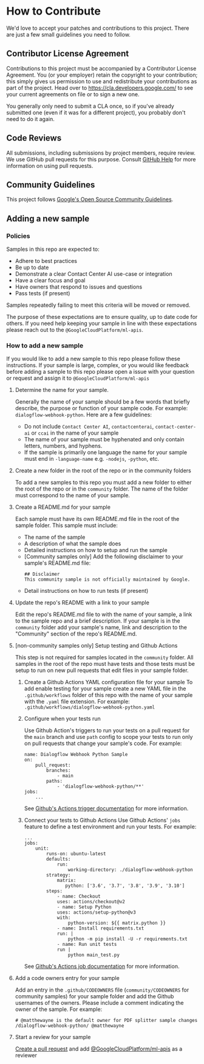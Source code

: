 # How to Contribute

We'd love to accept your patches and contributions to this project. There are
just a few small guidelines you need to follow.

## Contributor License Agreement

Contributions to this project must be accompanied by a Contributor License
Agreement. You (or your employer) retain the copyright to your contribution;
this simply gives us permission to use and redistribute your contributions as
part of the project. Head over to <https://cla.developers.google.com/> to see
your current agreements on file or to sign a new one.

You generally only need to submit a CLA once, so if you've already submitted one
(even if it was for a different project), you probably don't need to do it
again.

## Code Reviews

All submissions, including submissions by project members, require review. We
use GitHub pull requests for this purpose. Consult
[GitHub Help](https://help.github.com/articles/about-pull-requests/) for more
information on using pull requests.

## Community Guidelines

This project follows
[Google's Open Source Community Guidelines](https://opensource.google/conduct/).

## Adding a new sample

### Policies

Samples in this repo are expected to:

*   Adhere to best practices
*   Be up to date
*   Demonstrate a clear Contact Center AI use-case or integration
*   Have a clear focus and goal
*   Have owners that respond to issues and questions
*   Pass tests (if present)

Samples repeatedly failing to meet this criteria will be moved or removed.

The purpose of these expectations are to ensure quality, up to date code for
others. If you need help keeping your sample in line with these expectations
please reach out to the `@GoogleCloudPlatform/ml-apis`.

### How to add a new sample

If you would like to add a new sample to this repo please follow these
instructions. If your sample is large, complex, or you would like feedback
before adding a sample to this repo please open a issue with your question or
request and assign it to `@GoogleCloudPlatform/ml-apis`

1.  Determine the name for your sample.

    Generally the name of your sample should be a few words that briefly
    describe, the purpose or function of your sample code. For example:
    `dialogflow-webhook-python`. Here are a few guidelines:

    *   Do not include `Contact Center AI`, `contactcenterai`,
        `contact-center-ai` or `ccai` in the name of your sample
    *   The name of your sample must be hyphenated and only contain letters,
        numbers, and hyphens.
    *   If the sample is primarily one language the name for your sample must
        end in `-language-name` e.g. `-nodejs`, `-python`, etc.

1.  Create a new folder in the root of the repo or in the community folders

    To add a new samples to this repo you must add a new folder to either the
    root of the repo or in the `community` folder. The name of the folder must
    correspond to the name of your sample.

1.  Create a README.md for your sample

    Each sample must have its own README.md file in the root of the sample
    folder. This sample must include:

    *   The name of the sample
    *   A description of what the sample does
    *   Detailed instructions on how to setup and run the sample
    *   [Community samples only] Add the following disclaimer to your sample's
        README.md file:
        ```
        ## Disclaimer
        This community sample is not officially maintained by Google.
        ```
    *   Detail instructions on how to run tests (if present)

1.  Update the repo's README with a link to your sample

    Edit the repo's README.md file to with the name of your sample, a link to
    the sample repo and a brief description. If your sample is in the
    `community` folder add your sample's name, link and description to the
    "Community" section of the repo's README.md.

1.  [non-community samples only] Setup testing and Github Actions

    This step is not required for samples located in the `community` folder. All
    samples in the root of the repo must have tests and those tests must be
    setup to run on new pull requests that edit files in your sample folder.

    1.  Create a Github Actions YAML configuration file for your sample To add
        enable testing for your sample create a new YAML file in the
        `.github/workflows` folder of this repo with the name of your sample
        with the `.yaml` file extension. For example:
        `.github/workflows/dialogflow-webhook-python.yaml`

    1.  Configure when your tests run

        Use Github Action's triggers to run your tests on a pull request for the
        `main` branch and use `path` config to scope your tests to run only on
        pull requests that change your sample's code. For example:
        ```
        name: Dialogflow Webhook Python Sample
        on:
            pull_request:
                branches:
                    - main
                paths:
                    - 'dialogflow-webhook-python/**'
        jobs:
            ...
        ```
        See
        [Github's Actions trigger documentation](https://docs.github.com/en/actions/using-workflows/triggering-a-workflow)
        for more information.

    1.  Connect your tests to Github Actions Use Github Actions' `jobs` feature
        to define a test environment and run your tests. For example:
        ```
        ...
        jobs:
            unit:
                runs-on: ubuntu-latest
                defaults:
                    run:
                        working-directory: ./dialogflow-webhook-python
                strategy:
                    matrix:
                       python: ['3.6', '3.7', '3.8', '3.9', '3.10']
                steps:
                    - name: Checkout
                    uses: actions/checkout@v2
                    - name: Setup Python
                    uses: actions/setup-python@v3
                    with:
                        python-version: ${{ matrix.python }}
                    - name: Install requirements.txt
                    run: |
                        python -m pip install -U -r requirements.txt
                    - name: Run unit tests
                    run |
                        python main_test.py
         ```
        See
        [Github's Actions job documentation](https://docs.github.com/en/actions/using-jobs/using-jobs-in-a-workflow)
        for more information.

1.  Add a code owners entry for your sample

    Add an entry in the `.github/CODEOWNERS` file (`community/CODEOWNERS` for
    community samples) for your sample folder and add the Github usernames of
    the owners. Please include a comment indicating the owner of the sample. For
    example:
    ```
    # @matthewayne is the default owner for PDF splitter sample changes
    /dialogflow-webhook-python/ @matthewayne
    ```

1.  Start a review for your sample

    [Create a pull request](https://docs.github.com/en/pull-requests/collaborating-with-pull-requests/proposing-changes-to-your-work-with-pull-requests/creating-a-pull-request)
    and add
    [@GoogleCloudPlatform/ml-apis](https://github.com/orgs/GoogleCloudPlatform/teams/ml-apis)
    as a reviewer
